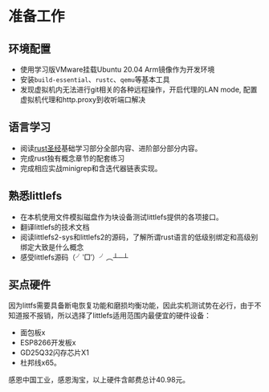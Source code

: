 # 准备工作

## 环境配置

* 使用学习版VMware挂载Ubuntu 20.04 Arm镜像作为开发环境
* 安装`build-essential`、`rustc`、`qemu`等基本工具
* 发现虚拟机内无法进行git相关的各种远程操作，开启代理的LAN mode, 配置虚拟机代理和http.proxy到收听端口解决

## 语言学习

*   阅读[rust圣经](https://course.rs/)基础学习部分全部内容、进阶部分部分内容。
*   完成rust独有概念章节的配套练习
*   完成相应实战minigrep和含迭代器链表实现。

## 熟悉littlefs

* 在本机使用文件模拟磁盘作为块设备测试littlefs提供的各项接口。
* 翻译littlefs的技术文档
* 阅读littlefs2-sys和littlefs2的源码，了解所谓rust语言的低级别绑定和高级别绑定大致是什么概念
* 感受littlefs源码（╯‵□′）╯︵┴─┴

## 买点硬件

因为littfs需要具备断电恢复功能和磨损均衡功能，因此实机测试势在必行，由于不知道报不报销，所以选择了littlefs适用范围内最便宜的硬件设备：
*   面包板x
*   ESP8266开发板x
*   GD25Q32闪存芯片X1
*   杜邦线x65。

感恩中国工业，感恩淘宝，以上硬件含邮费总计40.98元。